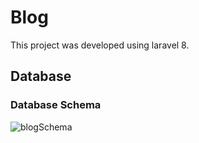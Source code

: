 # Blog
This project was developed using laravel 8.

## Database

### Database Schema
![blogSchema](https://i.hizliresim.com/jmy22rn.png)
